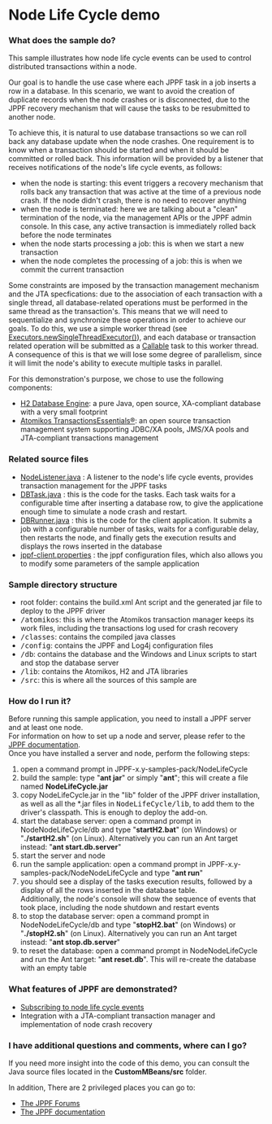 # Node Life Cycle demo

<h3>What does the sample do?</h3>
This sample illustrates how node life cycle events can be used to control distributed transactions within a node.
<p>Our goal is to handle the use case where each JPPF task in a job inserts a row in a database.
In this scenario, we want to avoid the creation of duplicate records when the node crashes or is disconnected, due to the JPPF recovery mechanism that will cause the tasks to be resubmitted to another node.
<p>To achieve this, it is natural to use database transactions so we can roll back any database update when the node crashes.
One requirement is to know when a transaction should be started and when it should be committed or rolled back.
This information will be provided by a listener that receives notifications of the node's life cycle events, as follows:
<ul class="samplesList">
  <li>when the node is starting: this event triggers a recovery mechanism that rolls back any transaction that was active at the time of a previous node crash. If the node didn't crash, there is no need to recover anything</li>
  <li>when the node is terminated: here we are talking about a "clean" termination of the node, via the management APIs or the JPPF admin console. In this case, any active transaction is immediately rolled back before the node terminates</li>
  <li>when the node starts processing a job: this is when we start a new transaction</li>
  <li>when the node completes the processing of a job: this is when we commit the current transaction</li>
</ul>
<p>Some constraints are imposed by the transaction management mechanism and the JTA specfications: due to the association of each transaction with a single thread, all database-related operations must be performed in the same thread as the transaction's.
This means that we will need to sequentialize and synchronize these operations in order to achieve our goals. To do this, we use a simple worker thread
(see <a href="http://download.oracle.com/javase/7/docs/api/java/util/concurrent/Executors.html#newSingleThreadExecutor()">Executors.newSingleThreadExecutor()</a>), and each database or transaction related operation will be submitted
as a <a href="http://download.oracle.com/javase/7/docs/api/index.html?java/util/concurrent/Callable.html">Callable</a> task to this worker thread.<br/>
A consequence of this is that we will lose some degree of parallelism, since it will limit the node's ability to execute multiple tasks in parallel.
<p>For this demonstration's purpose, we chose to use the following components:
<ul class="samplesList">
  <li><a href="http://www.h2database.com/">H2 Database Engine</a>: a pure Java, open source, XA-compliant database with a very small footprint</li>
  <li><a href="http://www.atomikos.com/Main/TransactionsEssentials">Atomikos TransactionsEssentials&reg;</a>: an open source transaction management system supporting JDBC/XA pools, JMS/XA pools and JTA-compliant transactions management</li>
</ul>

<h3>Related source files</h3>
<ul class="samplesList">
  <li><a href="src/org/jppf/example/nodelifecycle/node/NodeListener.java">NodeListener.java</a> : A listener to the node's life cycle events, provides transaction management for the JPPF tasks</li>
  <li><a href="src/org/jppf/example/nodelifecycle/client/DBTask.java">DBTask.java</a> : this is the code for the tasks.
  Each task waits for a configurable time after inserting a database row, to give the applicatione enough time to simulate a node crash and restart.</li>
  <li><a href="src/org/jppf/example/nodelifecycle/client/DBRunner.java">DBRunner.java</a> : this is the code for the client application.
  It submits a job with a configurable number of tasks, waits for a configurable delay, then restarts the node, and finally gets the execution results and displays the rows inserted in the database</li>
  <li><a href="config/jppf-client.properties">jppf-client.properties</a> : the jppf configuration files, which also allows you to modify some parameters of the sample application</li>
</ul>

<h3>Sample directory structure</h3>
<ul class="samplesList">
  <li>root folder: contains the build.xml Ant script and the generated jar file to deploy to the JPPF driver</li>
  <li><tt>/atomikos</tt>: this is where the Atomikos transaction manager keeps its work files, including the transactions log used for crash recovery</li>
  <li><tt>/classes</tt>: contains the compiled java classes</li>
  <li><tt>/config</tt>: contains the JPPF and Log4j configuration files</li>
  <li><tt>/db</tt>: contains the database and the Windows and Linux scripts to start and stop the database server</li>
  <li><tt>/lib</tt>: contains the Atomikos, H2 and JTA libraries</li>
  <li><tt>/src</tt>: this is where all the sources of this sample are</li>
</ul>

<h3>How do I run it?</h3>
Before running this sample application, you need to install a JPPF server and at least one node.<br>
For information on how to set up a node and server, please refer to the <a href="https://www.jppf.org/doc/6.0/index.php?title=Introduction">JPPF documentation</a>.<br>
Once you have installed a server and node, perform the following steps:
<ol class="samplesList">
  <li>open a command prompt in JPPF-x.y-samples-pack/NodeLifeCycle</li>
  <li>build the sample: type "<b>ant jar</b>" or simply "<b>ant</b>"; this will create a file named <b>NodeLifeCycle.jar</b></li>
  <li>copy NodeLifeCycle.jar in the "lib" folder of the JPPF driver installation, as well as all the *.jar files in <tt>NodeLifeCycle/lib</tt>, to add them to the driver's classpath. This is enough to deploy the add-on.</li>
  <li>start the database server: open a command prompt in NodeNodeLifeCycle/db and type "<b>startH2.bat</b>" (on Windows) or "<b>./startH2.sh</b>" (on Linux). Alternatively you can run an Ant target instead: "<b>ant start.db.server</b>"</li>
  <li>start the server and node</li>
  <li>run the sample application: open a command prompt in JPPF-x.y-samples-pack/NodeNodeLifeCycle and type "<b>ant run</b>"</li>
  <li>you should see a display of the tasks execution results, followed by a display of all the rows inserted in the database table.<br/>
      Additionally, the node's console will show the sequence of events that took place, including the node shutdown and restart events</li>
  <li>to stop the database server: open a command prompt in NodeNodeLifeCycle/db and type "<b>stopH2.bat</b>" (on Windows) or "<b>./stopH2.sh</b>" (on Linux). Alternatively you can run an Ant target instead: "<b>ant stop.db.server</b>"</li>
  <li>to reset the database: open a command prompt in NodeNodeLifeCycle and run the Ant target: "<b>ant reset.db</b>". This will re-create the database with an empty table</li>
</ol>

<h3>What features of JPPF are demonstrated?</h3>
<ul class="samplesList">
  <li><a href="https://www.jppf.org/doc/6.0/index.php?title=Receiving_notifications_of_node_life_cycle_events">Subscribing to node life cycle events</a></li>
  <li>Integration with a JTA-compliant transaction manager and implementation of node crash recovery</li>
</ul>

<h3>I have additional questions and comments, where can I go?</h3>
<p>If you need more insight into the code of this demo, you can consult the Java source files located in the <b>CustomMBeans/src</b> folder.
<p>In addition, There are 2 privileged places you can go to:
<ul class="samplesList">
  <li><a href="https://www.jppf.org/forums"/>The JPPF Forums</a></li>
  <li><a href="https://www.jppf.org/doc/6.0">The JPPF documentation</a></li>
</ul>

